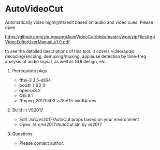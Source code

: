 # AutoVideoCut
Automatically video highlights/edit based on audio and video cues. Please open

https://github.com/shunguang/AutoVideoCut/blob/master/web/zipFiles/rgbVideoEditorUserManual_v1.0.pdf

to see the detailed descriptions of this tool. It covers video/audio decoding/encoing, demuxing/muxing, applause detection by time-freq analysis of audio signal, as well as GUI design, etc.

1. Prerequisite pkgs 
    - fftw-3.3.5-dll64
    - boost_1_63_0
    - opencv3.2
    - Qt5.9.1
    - ffmpeg-20170503-a75ef15-win64-dev

2. Build in VS2017
   - Edit ./src/vs2017/AutoCut.props based on your environment
   - Open ./src/vs2017/AutoCut.sln by vs2017
  
3. Questions
   - Please contact author.
   


